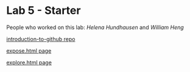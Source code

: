 # Lab 5 - Starter
People who worked on this lab: *Helena Hundhausen* and *William Heng* 

[introduction-to-github repo](https://github.com/hhundhausen/introduction-to-github)

[expose.html page](https://github.com/hhundhausen/Lab5_Starter/blob/master/expose.html)

[explore.html page](https://github.com/hhundhausen/Lab5_Starter/blob/master/explore.html)
